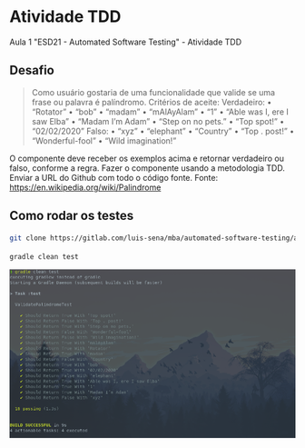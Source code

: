 # Atividade TDD

Aula 1 "ESD21 - Automated Software Testing" - Atividade TDD

## Desafio

> Como usuário gostaria de uma funcionalidade que valide se uma frase ou palavra é
palíndromo.
Critérios de aceite:
Verdadeiro:
• “Rotator”
• “bob”
• “madam”
• “mAlAyAlam”
• “1”
• “Able was I, ere I saw Elba”
• “Madam I’m Adam”
• “Step on no pets.”
• “Top spot!”
• “02/02/2020”
Falso:
• “xyz”
• “elephant”
• “Country”
• “Top . post!”
• “Wonderful-fool”
• “Wild imagination!”

O componente deve receber os exemplos acima e retornar verdadeiro ou falso, conforme a
regra. Fazer o componente usando a metodologia TDD.
Enviar a URL do Github com todo o código fonte.
Fonte: https://en.wikipedia.org/wiki/Palindrome

## Como rodar os testes

```sh
git clone https://gitlab.com/luis-sena/mba/automated-software-testing/atividade-tdd.git && cd atividade-tdd

gradle clean test
```
![](tests.png)

